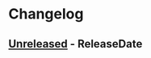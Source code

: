 # Changelog

<!-- next-header -->

## [Unreleased] - ReleaseDate

<!-- next-url -->

[unreleased]: https://github.com/org/repo/compare/v0.1.0...HEAD
